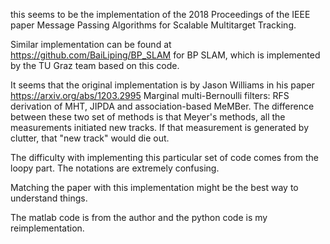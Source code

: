 this seems to be the implementation of the 2018 Proceedings of the IEEE paper Message Passing Algorithms for Scalable Multitarget Tracking.

Similar implementation can be found at https://github.com/BaiLiping/BP_SLAM for BP SLAM, which is implemented by the TU Graz team based on this code. 

It seems that the original implementation is by Jason Williams in his paper https://arxiv.org/abs/1203.2995 Marginal multi-Bernoulli filters: RFS derivation of MHT, JIPDA and association-based MeMBer. The difference between these two set of methods is that Meyer's methods, all the measurements initiated new tracks. If that measurement is generated by clutter, that "new track" would die out. 


The difficulty with implementing this particular set of code comes from the loopy part. The notations are extremely confusing. 

Matching the paper with this implementation might be the best way to understand things.

The matlab code is from the author and the python code is my reimplementation.
